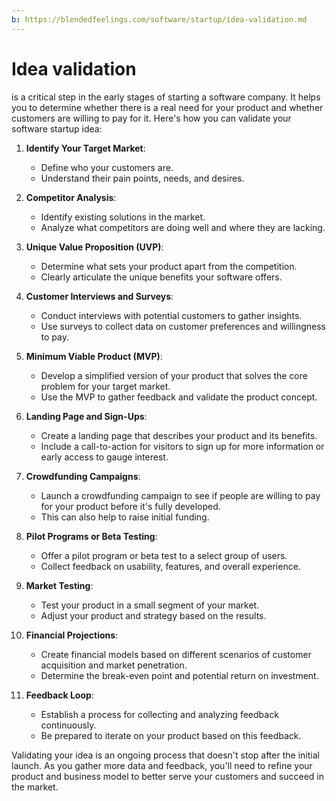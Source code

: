 ```yaml
---
b: https://blendedfeelings.com/software/startup/idea-validation.md
---
```


# Idea validation 
is a critical step in the early stages of starting a software company. It helps you to determine whether there is a real need for your product and whether customers are willing to pay for it. Here's how you can validate your software startup idea:

1. **Identify Your Target Market**:
   - Define who your customers are.
   - Understand their pain points, needs, and desires.

2. **Competitor Analysis**:
   - Identify existing solutions in the market.
   - Analyze what competitors are doing well and where they are lacking.

3. **Unique Value Proposition (UVP)**:
   - Determine what sets your product apart from the competition.
   - Clearly articulate the unique benefits your software offers.

4. **Customer Interviews and Surveys**:
   - Conduct interviews with potential customers to gather insights.
   - Use surveys to collect data on customer preferences and willingness to pay.

5. **Minimum Viable Product (MVP)**:
   - Develop a simplified version of your product that solves the core problem for your target market.
   - Use the MVP to gather feedback and validate the product concept.

6. **Landing Page and Sign-Ups**:
   - Create a landing page that describes your product and its benefits.
   - Include a call-to-action for visitors to sign up for more information or early access to gauge interest.

7. **Crowdfunding Campaigns**:
   - Launch a crowdfunding campaign to see if people are willing to pay for your product before it's fully developed.
   - This can also help to raise initial funding.

8. **Pilot Programs or Beta Testing**:
   - Offer a pilot program or beta test to a select group of users.
   - Collect feedback on usability, features, and overall experience.

9. **Market Testing**:
   - Test your product in a small segment of your market.
   - Adjust your product and strategy based on the results.

10. **Financial Projections**:
    - Create financial models based on different scenarios of customer acquisition and market penetration.
    - Determine the break-even point and potential return on investment.

11. **Feedback Loop**:
    - Establish a process for collecting and analyzing feedback continuously.
    - Be prepared to iterate on your product based on this feedback.

Validating your idea is an ongoing process that doesn't stop after the initial launch. As you gather more data and feedback, you'll need to refine your product and business model to better serve your customers and succeed in the market.